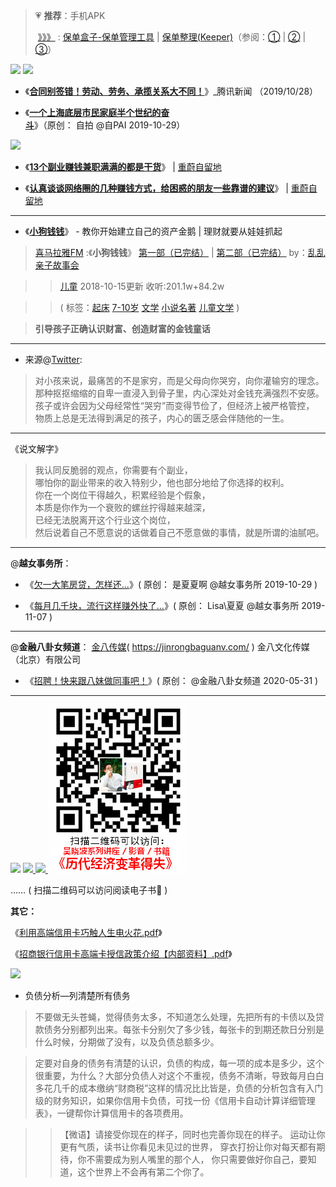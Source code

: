 >  💗 **推荐**：手机APK <p>‎  <a href="https://github.com/taoste/Hello-World/tree/master/Tools/apk/%E4%BF%9D%E5%8D%95%E7%9B%92%E5%AD%90" title="保单盒子-@Github/Tools/apk">》》》</a> : <a href="https://apps.apple.com/cn/app/保单盒子-保单管理工具/id1409558062" title="App Store 上的“保单盒子-保单管理工具”">保单盒子-保单管理工具</a> | <a href="https://apps.apple.com/cn/app/保单整理-keeper/id1253280891" title="App Store 上的“保单整理(Keeper)”">保单整理(Keeper)</a>（参阅：<a href="https://zhuanlan.zhihu.com/p/52894089" title="【参考资料】保单盒子 : 第一次买重疾险如何买对不买错？ - 知乎">①</a> | <a href="http://www.sohu.com/a/273721301_793156" title="【参考资料】保单盒子：别让你的保险，白买了_管理">②</a> | <a href="http://m.china-insurance.com/cpinsur/20190510/5101.html" title="【参考资料】保单盒子|保单整理4+2法，让你的保单666_中国保险网--中国最早成立、国内最权威的、全方位为百姓提供服务的保险门户网站">③</a>）</p>

<p>
<a href="https://android.myapp.com/myapp/detail.htm?apkName=com.haodai.baodanhezi" title="【保单盒子】应用详情 - 腾讯应用宝官网">
 <img src="https://raw.githubusercontent.com/taoste/Hello-World/master/Tools/apk/%E4%BF%9D%E5%8D%95%E7%9B%92%E5%AD%90/ini-box-qrcode.png?raw=true"/></a>
<a href="https://android.myapp.com/myapp/detail.htm?apkName=com.skkj.policy" title="【保单整理】应用详情 - 腾讯应用宝官网">
 <img src="https://raw.githubusercontent.com/taoste/Hello-World/master/Tools/apk/%E4%BF%9D%E5%8D%95%E7%9B%92%E5%AD%90/in-box-qrcode.png?raw=true"/></a>
</p> 


- 《[**合同别签错！劳动、劳务、承揽关系大不同！**](https://new.qq.com/rain/a/20191028A07NY400)》_腾讯新闻 （2019/10/28）

- 《[**一个上海底层市民家庭半个世纪的奋斗**](https://mp.weixin.qq.com/s/Pom0SzILDVFojGQlkVI-Tg)》（原创： 自拍 @自PAI 2019-10-29）

 <a href="https://www.zhihu.com/question/22316395/answer/268567820" title="如何用保险保障自己的一生？ - 知乎"><img src="https://pic1.zhimg.com/80/v2-28ecfaf993cf9ee05c43a370e939aa39_hd.jpg"/></a>
 
- 《[**13个副业赚钱兼职满满的都是干货**](https://www.cwhello.com/14450.html)》 | [重蔚自留地](https://www.cwhello.com/)

- 《[**认真谈谈网络圈的几种赚钱方式，给困惑的朋友一些靠谱的建议**](https://www.cwhello.com/14479.html)》 | [重蔚自留地](https://www.cwhello.com/)

---------------------------------------------

-  《[**小狗钱钱**](https://taoste.github.io/Hello-World/eBook/“财务自由”终极书单：从入门到进阶/小狗钱钱.pdf)》 - 教你开始建立自己的资产金鹅 | 理财就要从娃娃抓起

> [喜马拉雅FM](https://www.ximalaya.com/) :《**小狗钱钱**》 [第一部（已完结）](https://www.ximalaya.com/ertong/4705684/) | [第二部（已完结）](https://www.ximalaya.com/ertong/6129557/)  by：[乱乱亲子故事会](https://www.ximalaya.com/zhubo/20674107/)

>> [儿童](https://www.ximalaya.com/ertong/)  2018-10-15更新 收听:201.1w+84.2w

>> ( 标签：[起床](https://www.ximalaya.com/ertong/mr15t878/) [7-10岁](https://www.ximalaya.com/ertong/mr13t3003/) [文学](https://www.ximalaya.com/ertong/mr19t971/) [小说名著](https://www.ximalaya.com/ertong/ertongwenxue/mr160t2943/) [儿童文学](https://www.ximalaya.com/ertong/ertongwenxue/) )

> **引导孩子正确认识财富、创造财富的金钱童话**

------------------------------------------------------------------

- 来源@[Twitter](https://twitter.com/0792z/status/1119953157705084929):

> 对小孩来说，最痛苦的不是家穷，而是父母向你哭穷，向你灌输穷的理念。<br>
> 那种抠抠缩缩的自卑一直浸入到骨子里，内心深处对金钱充满强烈不安感。<br>
> 孩子或许会因为父母经常性“哭穷”而变得节俭了，但经济上被严格管控，<br>
> 物质上总是无法得到满足的孩子，内心的匮乏感会伴随他的一生。

------------------------------------------------------------------

《说文解字》

> 我认同反脆弱的观点，你需要有个副业，<br>
> 哪怕你的副业带来的收入特别少，他也部分地给了你选择的权利。<br>
> 你在一个岗位干得越久，积累经验是个假象，<br>
> 本质是你作为一个衰败的螺丝拧得越来越深，<br>
> 已经无法脱离开这个行业这个岗位，<br>
> 然后说着自己不愿意说的话做着自己不愿意做的事情，就是所谓的油腻吧。

------------------------------------------------------------------
@**越女事务所**：

- 《[欠一大笔房贷，怎样还...](https://mp.weixin.qq.com/s/eRZZoceMfzJ3kqKrRiP_gw)》( 原创： 是夏夏啊 @越女事务所 2019-10-29 )

- 《[每月几千块，流行这样赚外快了...]( https://mp.weixin.qq.com/s/iDlCmo1couvIdgCGLnJASw)》( 原创： Lisa\夏夏 @越女事务所 2019-11-07 ) 

------------------------

 @**金融八卦女频道**：  [金八传媒](https://jinrongbaguanv.com/)( https://jinrongbaguanv.com/ ) 金八文化传媒（北京）有限公司
 
- 《[招聘！快来跟八妹做同事吧！](https://mp.weixin.qq.com/s/jdxh8YJH1LQ-8cI_LgmzZA)》( 原创： @金融八卦女频道 2020-05-31 ) 

------------------------

<p>
<img src="https://github.com/taoste/Hello-World/blob/master/eBook/%E2%80%9C%E8%B4%A2%E5%8A%A1%E8%87%AA%E7%94%B1%E2%80%9D%E7%BB%88%E6%9E%81%E4%B9%A6%E5%8D%95%EF%BC%9A%E4%BB%8E%E5%85%A5%E9%97%A8%E5%88%B0%E8%BF%9B%E9%98%B6/qrcode/0.png?raw=true"/>
<a href="https://raw.githubusercontent.com/taoste/Hello-World/master/eBook/%E2%80%9C%E8%B4%A2%E5%8A%A1%E8%87%AA%E7%94%B1%E2%80%9D%E7%BB%88%E6%9E%81%E4%B9%A6%E5%8D%95%EF%BC%9A%E4%BB%8E%E5%85%A5%E9%97%A8%E5%88%B0%E8%BF%9B%E9%98%B6/%E5%A4%A7%E4%BD%AC%E6%BC%94%E8%AE%B2%EF%BC%88%E5%AE%8C%E6%95%B4%E7%89%88%EF%BC%89.jpg" title="【图文】大佬演讲（完整版）.jpg">
<img src="https://github.com/taoste/Hello-World/blob/master/eBook/%E2%80%9C%E8%B4%A2%E5%8A%A1%E8%87%AA%E7%94%B1%E2%80%9D%E7%BB%88%E6%9E%81%E4%B9%A6%E5%8D%95%EF%BC%9A%E4%BB%8E%E5%85%A5%E9%97%A8%E5%88%B0%E8%BF%9B%E9%98%B6/qrcode/1.png?raw=true"/>
</a>

<a href="https://taoste.github.io/Hello-World/eBook/“财务自由”终极书单：从入门到进阶/小狗钱钱.pdf" title="【电子书】小狗钱钱.pdf">
<img src="https://github.com/taoste/Hello-World/blob/master/eBook/%E2%80%9C%E8%B4%A2%E5%8A%A1%E8%87%AA%E7%94%B1%E2%80%9D%E7%BB%88%E6%9E%81%E4%B9%A6%E5%8D%95%EF%BC%9A%E4%BB%8E%E5%85%A5%E9%97%A8%E5%88%B0%E8%BF%9B%E9%98%B6/qrcode/2.png?raw=true"/>
</a>

<a href="https://v.choong.net/wxb/" title="视频：吴晓波系列讲座《历代经济变革得失》">
<img src="https://github.com/taoste/Hello-World/blob/master/eBook/%E2%80%9C%E8%B4%A2%E5%8A%A1%E8%87%AA%E7%94%B1%E2%80%9D%E7%BB%88%E6%9E%81%E4%B9%A6%E5%8D%95%EF%BC%9A%E4%BB%8E%E5%85%A5%E9%97%A8%E5%88%B0%E8%BF%9B%E9%98%B6/qrcode/wxbpd-qrcode.jpg?raw=true"/>
</a>

</p>

 …… ( 扫描二维码可以访问阅读电子书📕  ) 
 
 
 **其它：**
 
  《[利用高端信用卡巧触人生电火花.pdf](https://taoste.github.io/Hello-World/eBook/“财务自由”终极书单：从入门到进阶/利用高端信用卡巧触人生电火花.pdf)》
 
 《[招商银行信用卡高端卡授信政策介绍【内部资料】.pdf](https://taoste.github.io/Hello-World/eBook/“财务自由”终极书单：从入门到进阶/招商银行信用卡高端卡授信政策介绍【内部资料】.pdf)》
 
 <a href="https://t66y.com/htm_data/7/1903/3469166.html" title="金融从业者教你如何还债 - 技術討論區 | 草榴社區 - t66y.com">
<img src="https://camo.githubusercontent.com/37bbc8aac162427d370bcc16fcd220764a898c26/687474703a2f2f6936372e74696e797069632e636f6d2f31316d63646a6e2e6a70673f7261773d74727565?raw=true"/>
</a>

- 负债分析—列清楚所有债务

> 不要做无头苍蝇，觉得债务太多，不知道怎么处理，先把所有的卡债以及贷款债务分别都列出来。每张卡分别欠了多少钱，每张卡的到期还款日分别是什么时候，分期做了没有，以及负债总额多少。

> 定要对自身的债务有清楚的认识，负债的构成，每一项的成本是多少，这个很重要，为什么？大部分负债人对这个不重视，债务不清晰，导致每月白白多花几千的成本缴纳“财商税”这样的情况比比皆是，负债的分析包含有入门级的财务知识，如果你信用卡负债，可找一份《信用卡自动计算详细管理表》，一键帮你计算信用卡的各项费用。

>> 【微语】请接受你现在的样子，同时也完善你现在的样子。
>> 运动让你更有气质，读书让你看见未见过的世界，
>> 穿衣打扮让你对每天都有期待，你不需要成为别人嘴里的那个人，
>> 你只需要做好你自己，要知道，这个世界上不会再有第二个你了。
